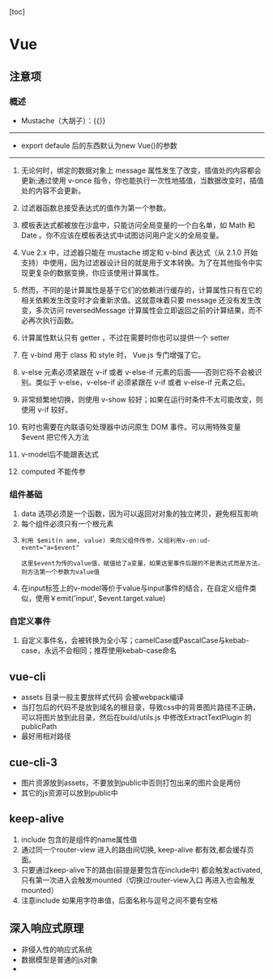 [toc]

# Vue

## 注意项

### 概述

- Mustache（大胡子）：{{}}  

---
- export defaule 后的东西默认为new Vue()的参数  

---
1. 无论何时，绑定的数据对象上 message 属性发生了改变，插值处的内容都会更新;通过使用 v-once 指令，你也能执行一次性地插值，当数据改变时，插值处的内容不会更新。

2. 过滤器函数总接受表达式的值作为第一个参数。

3. 模板表达式都被放在沙盒中，只能访问全局变量的一个白名单，如 Math 和 Date 。你不应该在模板表达式中试图访问用户定义的全局变量。

4. Vue 2.x 中，过滤器只能在 mustache 绑定和 v-bind 表达式（从 2.1.0 开始支持）中使用，因为过滤器设计目的就是用于文本转换。为了在其他指令中实现更复杂的数据变换，你应该使用计算属性。

5. 然而，不同的是计算属性是基于它们的依赖进行缓存的，计算属性只有在它的相关依赖发生改变时才会重新求值。这就意味着只要 message 还没有发生改变，多次访问 reversedMessage 计算属性会立即返回之前的计算结果，而不必再次执行函数。

6. 计算属性默认只有 getter ，不过在需要时你也可以提供一个 setter 

7. 在 v-bind 用于 class 和 style 时， Vue.js 专门增强了它。

8. v-else 元素必须紧跟在 v-if 或者 v-else-if 元素的后面——否则它将不会被识别。类似于 v-else，v-else-if 必须紧跟在 v-if 或者 v-else-if 元素之后。

9. 非常频繁地切换，则使用 v-show 较好；如果在运行时条件不太可能改变，则使用 v-if 较好。

10. 有时也需要在内联语句处理器中访问原生 DOM 事件。可以用特殊变量 $event 把它传入方法

11. v-model后不能跟表达式

12. computed 不能传参

### 组件基础
1. data 选项必须是一个函数，因为可以返回对对象的独立拷贝，避免相互影响
2. 每个组件必须只有一个根元素
3. 
    ```
    利用 $emit(n ame, value) 来向父组件传参，父组利用v-on:ud-event="a=$event"
    
    这里$event为传的value值，赋值给了a变量，如果这里事件后跟的不是表达式而是方法，则方法第一个参数为value值
    ```
4. 在input标签上的v-model等价于value与input事件的结合，在自定义组件类似，使用￥emit('input', $event.target.value)

### 自定义事件
1. 自定义事件名，会被转换为全小写；camelCase或PascalCase与kebab-case，永远不会相同；推荐使用kebab-case命名


## vue-cli
- assets 目录一般主要放样式代码 会被webpack编译
- 当打包后的代码不是放到域名的根目录，导致css中的背景图片路径不正确，可以将图片放到此目录，然后在build/utils.js 中修改ExtractTextPlugin 的 publicPath
- 最好用相对路径

## cue-cli-3
- 图片资源放到assets，不要放到public中否则打包出来的图片会是两份
- 其它的js资源可以放到public中

## keep-alive
1. include 包含的是组件的name属性值
2. 通过同一个router-view 进入的路由间切换, keep-alive 都有效,都会缓存页面。
3. 只要通过keep-alive下的路由(前提是要包含在include中) 都会触发activated, 只有第一次进入会触发mounted（切换过router-view入口 再进入也会触发mounted）
4. 注意include 如果用字符串值，后面名称与逗号之间不要有空格

## 深入响应式原理
- 非侵入性的响应式系统
- 数据模型是普通的js对象
- 
